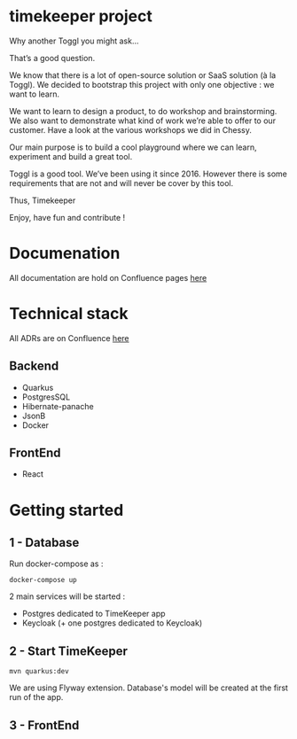 # timekeeper project

Why another Toggl you might ask… 

That’s a good question.

We know that there is a lot of open-source solution or SaaS solution (à la Toggl). We decided to bootstrap this project with only one objective : we want to learn.

We want to learn to design a product, to do workshop and brainstorming. We also want to demonstrate what kind of work we’re able to offer to our customer. Have a look at the various workshops we did in Chessy. 

Our main purpose is to build a cool playground where we can learn, experiment and build a great tool. 

Toggl is a good tool. We’ve been using it since 2016. However there is some requirements that are not and will never be cover by this tool.

Thus, Timekeeper

Enjoy, have fun and contribute ! 

# Documenation 

All documentation are hold on Confluence pages [here](https://lunatech.atlassian.net/wiki/spaces/INTRANET/pages/1609695253/Timekeeper)

# Technical stack 

All ADRs are on Confluence [here](https://lunatech.atlassian.net/wiki/spaces/INTRANET/pages/1686077447/Technical+architecture#Architecture-decision-records)

## Backend 

- Quarkus
- PostgresSQL
- Hibernate-panache
- JsonB
- Docker

## FrontEnd

- React

# Getting started

## 1 - Database

Run docker-compose as :

    docker-compose up
    
2 main services will be started :

- Postgres dedicated to TimeKeeper app
- Keycloak (+ one postgres dedicated to Keycloak)

## 2 - Start TimeKeeper

    mvn quarkus:dev
    
We are using Flyway extension. Database's model will be created at the first run of the app.

## 3 - FrontEnd   
